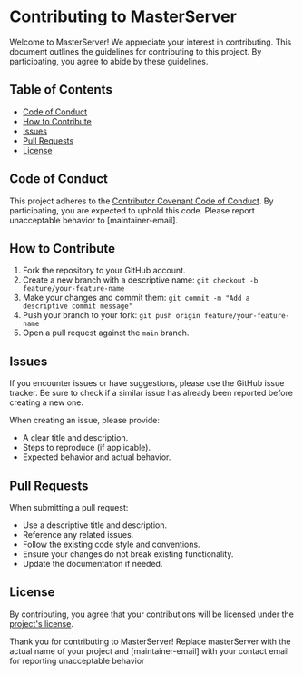 # Contributing to MasterServer

Welcome to MasterServer! We appreciate your interest in contributing. This document outlines the guidelines for contributing to this project. By participating, you agree to abide by these guidelines.

## Table of Contents

- [Code of Conduct](#code-of-conduct)
- [How to Contribute](#how-to-contribute)
- [Issues](#issues)
- [Pull Requests](#pull-requests)
- [License](#license)

## Code of Conduct

This project adheres to the [Contributor Covenant Code of Conduct](CODE_OF_CONDUCT.md). By participating, you are expected to uphold this code. Please report unacceptable behavior to [maintainer-email].

## How to Contribute

1. Fork the repository to your GitHub account.
2. Create a new branch with a descriptive name:
   `git checkout -b feature/your-feature-name`
3. Make your changes and commit them:
   `git commit -m "Add a descriptive commit message"`
4. Push your branch to your fork:
   `git push origin feature/your-feature-name`
5. Open a pull request against the `main` branch.

## Issues

If you encounter issues or have suggestions, please use the GitHub issue tracker. Be sure to check if a similar issue has already been reported before creating a new one.

When creating an issue, please provide:

- A clear title and description.
- Steps to reproduce (if applicable).
- Expected behavior and actual behavior.

## Pull Requests

When submitting a pull request:

- Use a descriptive title and description.
- Reference any related issues.
- Follow the existing code style and conventions.
- Ensure your changes do not break existing functionality.
- Update the documentation if needed.

## License

By contributing, you agree that your contributions will be licensed under the [project's license](LICENSE).

Thank you for contributing to MasterServer!
Replace masterServer with the actual name of your project and [maintainer-email] with your contact email for reporting unacceptable behavior
